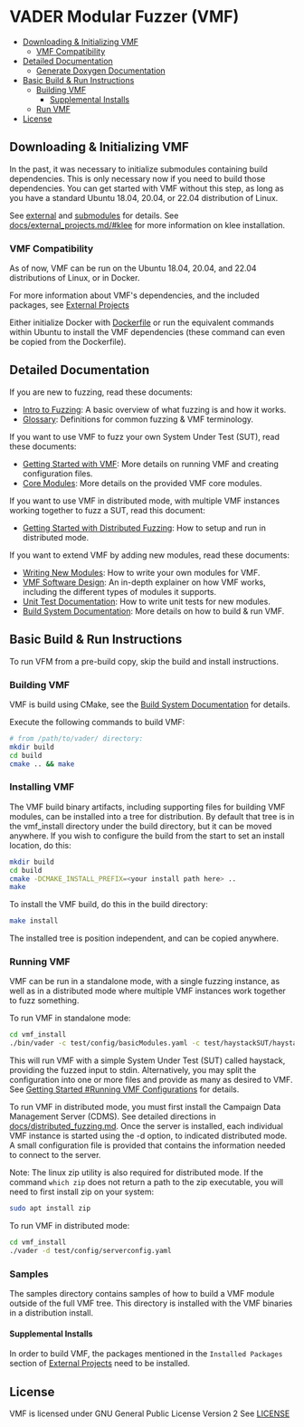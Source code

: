 # VADER Modular Fuzzer (VMF)
- [Downloading & Initializing VMF](#downloading---initializing-vmf)
  * [VMF Compatibility](#vmf-compatibility)
- [Detailed Documentation](#detailed-documentation)
  * [Generate Doxygen Documentation](#generate-doxygen-documentation)
- [Basic Build & Run Instructions](#basic-build---run-instructions)
  * [Building VMF](#building-vmf)
    + [Supplemental Installs](#supplemental-installs)
  * [Run VMF](#run-vmf)
- [License](#license)

## Downloading & Initializing VMF

In the past, it was necessary to initialize submodules containing build dependencies.  This is only
necessary now if you need to build those dependencies.  You can get started with VMF without this step,
as long as you have a standard Ubuntu 18.04, 20.04, or 22.04 distribution of Linux.  

See [external](external/README.md) and [submodules](submodules/README.md) for details.  See
[docs/external_projects.md/#klee](docs/external_projects.md/#klee) for more information on klee installation.

### VMF Compatibility

As of now, VMF can be run on the Ubuntu 18.04, 20.04, and 22.04 distributions of Linux, or in Docker.

For more information about VMF's dependencies, and the included packages, see
[External Projects](docs/external_projects.md)

Either initialize Docker with [Dockerfile](Dockerfile) or run the equivalent commands within Ubuntu
to install the VMF dependencies (these command can even be copied from the Dockerfile).

## Detailed Documentation
If you are new to fuzzing, read these documents:
 - [Intro to Fuzzing](docs/intro_to_fuzzing.md): A basic overview of what fuzzing is and how it works.
 - [Glossary](docs/glossary.md): Definitions for common fuzzing & VMF terminology.

If you want to use VMF to fuzz your own System Under Test (SUT), read these documents:
 - [Getting Started with VMF](docs/getting_started.md): More details on running VMF and creating configuration files.
 - [Core Modules](docs/coremodules/core_modules_readme.md): More details on the provided VMF core modules.

If you want to use VMF in distributed mode, with multiple VMF instances working together to fuzz a SUT, read this document:
- [Getting Started with Distributed Fuzzing](docs/distributed_fuzzing.md): How to setup and run in distributed mode.

If you want to extend VMF by adding new modules, read these documents:
 - [Writing New Modules](docs/writing_new_modules.md): How to write your own modules for VMF. 
 - [VMF Software Design](docs/design.md): An in-depth explainer on how VMF works, including the different types of modules it supports.
 - [Unit Test Documentation](docs/testing.md): How to write unit tests for new modules.
 - [Build System Documentation](docs/build_system.md): More details on how to build & run VMF.


## Basic Build & Run Instructions
To run VFM from a pre-build copy, skip the build and install instructions.

### Building VMF

VMF is build using CMake, see the [Build System Documentation](docs/build_system.md) for details.

Execute the following commands to build VMF:

```bash
# from /path/to/vader/ directory:
mkdir build
cd build
cmake .. && make
```

### Installing VMF

The VMF build binary artifacts, including supporting files for building VMF modules, can be installed
into a tree for distribution.  By default that tree is in the vmf_install directory under the build
directory, but it can be moved anywhere.  If you wish to configure the build from the start to
set an install location, do this:

```bash
mkdir build
cd build
cmake -DCMAKE_INSTALL_PREFIX=<your install path here> ..
make
```

To install the VMF build, do this in the build directory:
```bash
make install
```

The installed tree is position independent, and can be copied anywhere.

### Running VMF
VMF can be run in a standalone mode, with a single fuzzing instance, as well as in a distributed mode where multiple VMF instances work together to fuzz something.

To run VMF in standalone mode:

```bash
cd vmf_install
./bin/vader -c test/config/basicModules.yaml -c test/haystackSUT/haystack_stdin.yaml
```

This will run VMF with a simple System Under Test (SUT) called haystack, providing the fuzzed input to stdin.  Alternatively, you may split the configuration into one or more files and provide as many as desired to VMF.  See [Getting Started #Running VMF Configurations](docs/getting_started.md#running-vmf-configurations) for details.


To run VMF in distributed mode, you must first install the Campaign Data Management Server (CDMS).  See detailed directions in [docs/distributed_fuzzing.md](docs/distributed_fuzzing.md).  Once the server is installed, each individual VMF instance is started using the -d option, to indicated distributed mode.  A small configuration file is provided that contains the information needed to connect to the server.

Note: The linux zip utility is also required for distributed mode.  If the command `which zip` does not return a path to the zip executable, you will need to first install zip on your system:
```bash
sudo apt install zip
```
To run VMF in distributed mode:

```bash
cd vmf_install
./vader -d test/config/serverconfig.yaml
```

### Samples

The samples directory contains samples of how to build a VMF module outside of the full VMF tree.
This directory is installed with the VMF binaries in a distribution install.

#### Supplemental Installs

In order to build VMF, the packages mentioned in the `Installed Packages` section of [External Projects](docs/external_projects.md) need to be installed.

## License

VMF is licensed under GNU General Public License Version 2
See [LICENSE](LICENSE)

